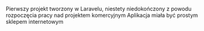 Pierwszy projekt tworzony w Laravelu, niestety niedokończony z powodu rozpoczęcia pracy nad projektem komercyjnym
Aplikacja miała być prostym sklepem internetowym
